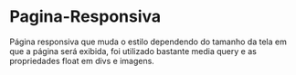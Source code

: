 # Pagina-Responsiva
Página responsiva que muda o estilo dependendo do tamanho da tela em que a página será exibida, foi utilizado bastante media query e as propriedades float em divs e imagens.
